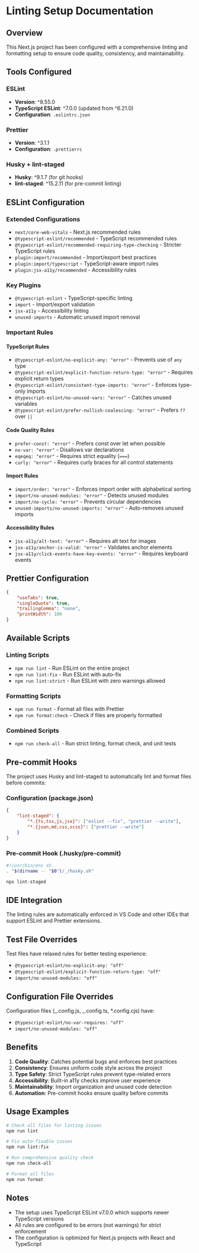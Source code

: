 # Linting Setup Documentation

## Overview

This Next.js project has been configured with a comprehensive linting and formatting setup to ensure code quality, consistency, and maintainability.

## Tools Configured

### ESLint

- **Version**: ^8.55.0
- **TypeScript ESLint**: ^7.0.0 (updated from ^6.21.0)
- **Configuration**: `.eslintrc.json`

### Prettier

- **Version**: ^3.1.1
- **Configuration**: `.prettierrc`

### Husky + lint-staged

- **Husky**: ^9.1.7 (for git hooks)
- **lint-staged**: ^15.2.11 (for pre-commit linting)

## ESLint Configuration

### Extended Configurations

- `next/core-web-vitals` - Next.js recommended rules
- `@typescript-eslint/recommended` - TypeScript recommended rules
- `@typescript-eslint/recommended-requiring-type-checking` - Stricter TypeScript rules
- `plugin:import/recommended` - Import/export best practices
- `plugin:import/typescript` - TypeScript-aware import rules
- `plugin:jsx-a11y/recommended` - Accessibility rules

### Key Plugins

- `@typescript-eslint` - TypeScript-specific linting
- `import` - Import/export validation
- `jsx-a11y` - Accessibility linting
- `unused-imports` - Automatic unused import removal

### Important Rules

#### TypeScript Rules

- `@typescript-eslint/no-explicit-any: "error"` - Prevents use of `any` type
- `@typescript-eslint/explicit-function-return-type: "error"` - Requires explicit return types
- `@typescript-eslint/consistent-type-imports: "error"` - Enforces type-only imports
- `@typescript-eslint/no-unused-vars: "error"` - Catches unused variables
- `@typescript-eslint/prefer-nullish-coalescing: "error"` - Prefers `??` over `||`

#### Code Quality Rules

- `prefer-const: "error"` - Prefers const over let when possible
- `no-var: "error"` - Disallows var declarations
- `eqeqeq: "error"` - Requires strict equality (`===`)
- `curly: "error"` - Requires curly braces for all control statements

#### Import Rules

- `import/order: "error"` - Enforces import order with alphabetical sorting
- `import/no-unused-modules: "error"` - Detects unused modules
- `import/no-cycle: "error"` - Prevents circular dependencies
- `unused-imports/no-unused-imports: "error"` - Auto-removes unused imports

#### Accessibility Rules

- `jsx-a11y/alt-text: "error"` - Requires alt text for images
- `jsx-a11y/anchor-is-valid: "error"` - Validates anchor elements
- `jsx-a11y/click-events-have-key-events: "error"` - Requires keyboard events

## Prettier Configuration

```json
{
	"useTabs": true,
	"singleQuote": true,
	"trailingComma": "none",
	"printWidth": 100
}
```

## Available Scripts

### Linting Scripts

- `npm run lint` - Run ESLint on the entire project
- `npm run lint:fix` - Run ESLint with auto-fix
- `npm run lint:strict` - Run ESLint with zero warnings allowed

### Formatting Scripts

- `npm run format` - Format all files with Prettier
- `npm run format:check` - Check if files are properly formatted

### Combined Scripts

- `npm run check-all` - Run strict linting, format check, and unit tests

## Pre-commit Hooks

The project uses Husky and lint-staged to automatically lint and format files before commits:

### Configuration (package.json)

```json
{
	"lint-staged": {
		"*.{ts,tsx,js,jsx}": ["eslint --fix", "prettier --write"],
		"*.{json,md,css,scss}": ["prettier --write"]
	}
}
```

### Pre-commit Hook (.husky/pre-commit)

```bash
#!/usr/bin/env sh
. "$(dirname -- "$0")/_/husky.sh"

npx lint-staged
```

## IDE Integration

The linting rules are automatically enforced in VS Code and other IDEs that support ESLint and Prettier extensions.

## Test File Overrides

Test files have relaxed rules for better testing experience:

- `@typescript-eslint/no-explicit-any: "off"`
- `@typescript-eslint/explicit-function-return-type: "off"`
- `import/no-unused-modules: "off"`

## Configuration File Overrides

Configuration files (_.config.js, _.config.ts, \*.config.cjs) have:

- `@typescript-eslint/no-var-requires: "off"`
- `import/no-unused-modules: "off"`

## Benefits

1. **Code Quality**: Catches potential bugs and enforces best practices
2. **Consistency**: Ensures uniform code style across the project
3. **Type Safety**: Strict TypeScript rules prevent type-related errors
4. **Accessibility**: Built-in a11y checks improve user experience
5. **Maintainability**: Import organization and unused code detection
6. **Automation**: Pre-commit hooks ensure quality before commits

## Usage Examples

```bash
# Check all files for linting issues
npm run lint

# Fix auto-fixable issues
npm run lint:fix

# Run comprehensive quality check
npm run check-all

# Format all files
npm run format
```

## Notes

- The setup uses TypeScript ESLint v7.0.0 which supports newer TypeScript versions
- All rules are configured to be errors (not warnings) for strict enforcement
- The configuration is optimized for Next.js projects with React and TypeScript
